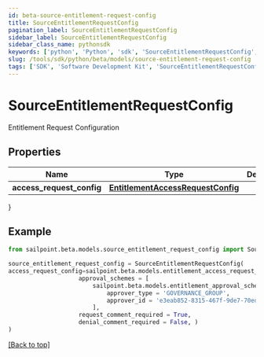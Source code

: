 ```yaml
---
id: beta-source-entitlement-request-config
title: SourceEntitlementRequestConfig
pagination_label: SourceEntitlementRequestConfig
sidebar_label: SourceEntitlementRequestConfig
sidebar_class_name: pythonsdk
keywords: ['python', 'Python', 'sdk', 'SourceEntitlementRequestConfig', 'BetaSourceEntitlementRequestConfig'] 
slug: /tools/sdk/python/beta/models/source-entitlement-request-config
tags: ['SDK', 'Software Development Kit', 'SourceEntitlementRequestConfig', 'BetaSourceEntitlementRequestConfig']
---
```


# SourceEntitlementRequestConfig

Entitlement Request Configuration

## Properties

Name | Type | Description | Notes
------------ | ------------- | ------------- | -------------
**access_request_config** | [**EntitlementAccessRequestConfig**](entitlement-access-request-config) |  | [optional] 
}

## Example

```python
from sailpoint.beta.models.source_entitlement_request_config import SourceEntitlementRequestConfig

source_entitlement_request_config = SourceEntitlementRequestConfig(
access_request_config=sailpoint.beta.models.entitlement_access_request_config.EntitlementAccessRequestConfig(
                    approval_schemes = [
                        sailpoint.beta.models.entitlement_approval_scheme.EntitlementApprovalScheme(
                            approver_type = 'GOVERNANCE_GROUP', 
                            approver_id = 'e3eab852-8315-467f-9de7-70eda97f63c8', )
                        ], 
                    request_comment_required = True, 
                    denial_comment_required = False, )
)

```
[[Back to top]](#) 

